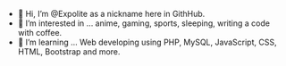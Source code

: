 - 👋 Hi, I’m @Expolite as a nickname here in GithHub.
- 👀 I’m interested in ... anime, gaming, sports, sleeping, writing a code with coffee.
- 🌱 I’m learning ... Web developing using PHP, MySQL, JavaScript, CSS, HTML, Bootstrap and more.

<!---
Expolite/Expolite is a ✨ special ✨ repository because its `README.md` (this file) appears on your GitHub profile.
You can click the Preview link to take a look at your changes.
--->
